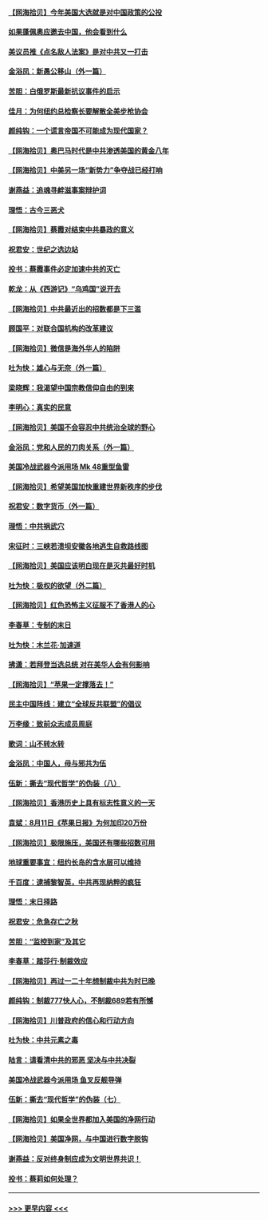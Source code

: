 #### [【网海拾贝】今年美国大选就是对中国政策的公投](../pages/nsc993/n12350973.md?t=08232202) 
#### [如果蓬佩奥应邀去中国，他会看到什么](../pages/nsc993/n12350945.md?t=08232202) 
#### [美议员推《点名敌人法案》是对中共又一打击](../pages/nsc993/n12350765.md?t=08232202) 
#### [金浴凤：新愚公移山（外一篇）](../pages/nsc993/n12350253.md?t=08232202) 
#### [苦胆：白俄罗斯最新抗议事件的启示](../pages/nsc993/n12349989.md?t=08232202) 
#### [佳月：为何纽约总检察长要解散全美步枪协会](../pages/nsc993/n12349939.md?t=08232202) 
#### [颜纯钩：一个谎言帝国不可能成为现代国家？](../pages/nsc993/n12349898.md?t=08232202) 
#### [【网海拾贝】奥巴马时代是中共渗透美国的黄金八年](../pages/nsc993/n12349284.md?t=08232202) 
#### [【网海拾贝】中美另一场“新势力”争夺战已经打响](../pages/nsc993/n12346998.md?t=08232202) 
#### [谢燕益：追魂寻衅滋事案辩护词](../pages/nsc993/n12346892.md?t=08232202) 
#### [理悟：古今三恶犬](../pages/nsc993/n12345190.md?t=08232202) 
#### [【网海拾贝】蔡霞对结束中共暴政的意义](../pages/nsc993/n12344263.md?t=08232202) 
#### [祝君安：世纪之选边站](../pages/nsc993/n12342382.md?t=08232202) 
#### [投书：蔡霞事件必定加速中共的灭亡](../pages/nsc993/n12341881.md?t=08232202) 
#### [乾龙：从《西游记》“乌鸡国”说开去](../pages/nsc993/n12341690.md?t=08232202) 
#### [【网海拾贝】中共最近出的招数都是下三滥](../pages/nsc993/n12341593.md?t=08232202) 
#### [顾国平：对联合国机构的改革建议](../pages/nsc993/n12339928.md?t=08232202) 
#### [【网海拾贝】微信是海外华人的陷阱](../pages/nsc993/n12338868.md?t=08232202) 
#### [吐为快：雄心与无奈（外一篇）](../pages/nsc993/n12338132.md?t=08232202) 
#### [梁晓辉：我渴望中国宗教信仰自由的到来](../pages/nsc993/n12336657.md?t=08232202) 
#### [李明心：真实的民意](../pages/nsc993/n12336089.md?t=08232202) 
#### [【网海拾贝】美国不会容忍中共统治全球的野心](../pages/nsc993/n12336063.md?t=08232202) 
#### [金浴凤：党和人民的刀肉关系（外一篇）](../pages/nsc993/n12335834.md?t=08232202) 
#### [美国冷战武器今派用场 Mk 48重型鱼雷](../pages/nsc993/n12335354.md?t=08232202) 
#### [【网海拾贝】希望美国加快重建世界新秩序的步伐](../pages/nsc993/n12334224.md?t=08232202) 
#### [祝君安：数字货币（外一篇）](../pages/nsc993/n12334186.md?t=08232202) 
#### [理悟：中共祸武穴](../pages/nsc993/n12333962.md?t=08232202) 
#### [宋征时：三峡若溃坝安徽各地逃生自救路线图](../pages/nsc993/n12332450.md?t=08232202) 
#### [【网海拾贝】美国应该明白现在是灭共最好时机](../pages/nsc993/n12332313.md?t=08232202) 
#### [吐为快：极权的欲望（外二篇）](../pages/nsc993/n12332089.md?t=08232202) 
#### [【网海拾贝】红色恐怖主义征服不了香港人的心](../pages/nsc993/n12329296.md?t=08232202) 
#### [李春草：专制的末日](../pages/nsc993/n12329079.md?t=08232202) 
#### [吐为快：木兰花‧加速道](../pages/nsc993/n12327366.md?t=08232202) 
#### [拂潇：若拜登当选总统 对在美华人会有何影响](../pages/nsc993/n12295996.md?t=08232202) 
#### [【网海拾贝】“苹果一定撑落去！”](../pages/nsc993/n12326784.md?t=08232202) 
#### [民主中国阵线：建立“全球反共联盟”的倡议](../pages/nsc993/n12324177.md?t=08232202) 
#### [万李缘：致前众志成员周庭](../pages/nsc993/n12324635.md?t=08232202) 
#### [歌词：山不转水转](../pages/nsc993/n12324599.md?t=08232202) 
#### [金浴凤：中国人，毋与邪共为伍](../pages/nsc993/n12324257.md?t=08232202) 
#### [伍新：撕去“现代哲学”的伪装（八）](../pages/nsc993/n12324188.md?t=08232202) 
#### [【网海拾贝】香港历史上具有标志性意义的一天](../pages/nsc993/n12324021.md?t=08232202) 
#### [袁斌：8月11日《苹果日报》为何加印20万份](../pages/nsc993/n12323955.md?t=08232202) 
#### [【网海拾贝】极限施压，美国还有哪些招数可用](../pages/nsc993/n12322512.md?t=08232202) 
#### [地球重要事宜：纽约长岛的含水层可以维持](../pages/nsc993/n12321844.md?t=08232202) 
#### [千百度：逮捕黎智英，中共再现纳粹的疯狂](../pages/nsc993/n12321777.md?t=08232202) 
#### [理悟：末日择路](../pages/nsc993/n12320812.md?t=08232202) 
#### [祝君安：危急存亡之秋](../pages/nsc993/n12320795.md?t=08232202) 
#### [苦胆：“监控到家”及其它](../pages/nsc993/n12320751.md?t=08232202) 
#### [李春草：踏莎行·制裁效应](../pages/nsc993/n12318290.md?t=08232202) 
#### [【网海拾贝】再过一二十年想制裁中共为时已晚](../pages/nsc993/n12318195.md?t=08232202) 
#### [颜纯钩：制裁777快人心，不制裁689若有所憾](../pages/nsc993/n12316912.md?t=08232202) 
#### [【网海拾贝】川普政府的信心和行动方向](../pages/nsc993/n12316673.md?t=08232202) 
#### [吐为快：中共元素之毒](../pages/nsc993/n12316547.md?t=08232202) 
#### [陆言：请看清中共的邪恶 坚决与中共决裂](../pages/nsc993/n12315784.md?t=08232202) 
#### [美国冷战武器今派用场 鱼叉反舰导弹](../pages/nsc993/n12316258.md?t=08232202) 
#### [伍新：撕去“现代哲学”的伪装（七）](../pages/nsc993/n12315846.md?t=08232202) 
#### [【网海拾贝】如果全世界都加入美国的净网行动](../pages/nsc993/n12315588.md?t=08232202) 
#### [【网海拾贝】美国净网，与中国进行数字脱钩](../pages/nsc993/n12312813.md?t=08232202) 
#### [谢燕益：反对终身制应成为文明世界共识！](../pages/nsc993/n12310465.md?t=08232202) 
#### [投书：蔡莉如何处理？](../pages/nsc993/n12310224.md?t=08232202) 

----
#### [ >>> 更早内容 <<< ](../indexes/nsc993-earlier.md)

